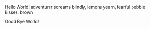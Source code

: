 Hello World!
adventurer screams
blindly, lemons yearn, fearful
pebble kisses, brown








Good Bye World!











